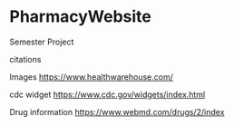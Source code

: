 # PharmacyWebsite
Semester Project

citations

Images
https://www.healthwarehouse.com/

cdc widget
https://www.cdc.gov/widgets/index.html

Drug information
https://www.webmd.com/drugs/2/index
